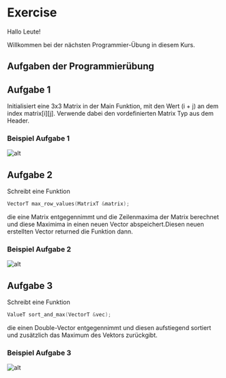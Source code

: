 # Exercise

Hallo Leute!

Willkommen bei der nächsten Programmier-Übung in diesem Kurs.

## Aufgaben der Programmierübung

## Aufgabe 1

Initialisiert eine 3x3 Matrix in der Main Funktion, mit den Wert (i + j) an dem index matrix[i][j].
Verwende dabei den vordefinierten Matrix Typ aus dem Header.

### Beispiel Aufgabe 1

![alt](./../../media/Exercise4_1.png)

## Aufgabe 2

Schreibt eine Funktion

```cpp
VectorT max_row_values(MatrixT &matrix);
```

die eine Matrix entgegennimmt und die Zeilenmaxima der Matrix berechnet und diese Maximima in einen neuen Vector abspeichert.Diesen neuen erstellten Vector returned die Funktion dann.

### Beispiel Aufgabe 2

![alt](./../../media/Exercise4_2.png)

## Aufgabe 3

Schreibt eine Funktion

```cpp
ValueT sort_and_max(VectorT &vec);
```

die einen Double-Vector entgegennimmt und diesen aufstiegend sortiert und zusätzlich das Maximum des Vektors zurückgibt.

### Beispiel Aufgabe 3

![alt](./../../media/Exercise4_3.png)

